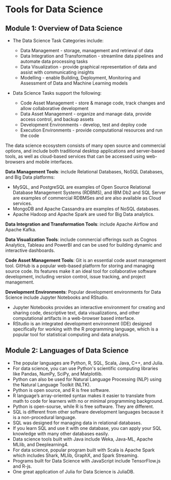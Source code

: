 # Tools for Data Science
## Module 1: Overview of Data Science
- The Data Science Task Categories include:
    - Data Management -  storage, management and retrieval of data
    - Data Integration and Transformation - streamline data pipelines and automate data processing tasks
    - Data Visualization - provide graphical representation of data and assist with communicating insights
    - Modelling - enable Building, Deployment, Monitoring and Assessment of Data and Machine Learning models

- Data Science Tasks support the following:
    - Code Asset Management - store & manage code, track changes and allow collaborative development
    - Data Asset Management - organize and manage data, provide access control, and backup assets
    - Development Environments - develop, test and deploy code
    - Execution Environments - provide computational resources and run the code

The data science ecosystem consists of many open source and commercial options, and include both traditional desktop applications and server-based tools, as well as cloud-based services that can be accessed using web-browsers and mobile interfaces.

**Data Management Tools**: include Relational Databases, NoSQL Databases, and Big Data platforms:

- MySQL, and PostgreSQL are examples of Open Source Relational Database Management Systems (RDBMS), and IBM Db2 and SQL Server are examples of commercial RDBMSes and are also available as Cloud services.
- MongoDB and Apache Cassandra are examples of NoSQL databases.
- Apache Hadoop and Apache Spark are used for Big Data analytics. 

**Data Integration and Transformation Tools**: include Apache Airflow and Apache Kafka. 

**Data Visualization Tools**:  include commercial offerings  such as Cognos Analytics, Tableau and PowerBI  and can be used for building dynamic and interactive dashboards.  

**Code Asset Management Tools**: Git is an essential code asset management tool. GitHub is a popular web-based platform for storing and managing source code. Its features make it an ideal tool for collaborative software development, including version control, issue tracking, and project management. 

**Development Environments**: Popular development environments for Data Science include Jupyter Notebooks and RStudio. 
- Jupyter Notebooks provides an interactive environment for creating and sharing code, descriptive text, data visualizations, and other computational artifacts in a web-browser based interface.  
- RStudio is an integrated development environment (IDE) designed specifically for working with the R programming language, which is a popular tool for statistical computing and data analysis.  

## Module 2: Languages of Data Science
- The popular languages are Python, R, SQL, Scala, Java, C++, and Julia.
- For data science, you can use Python's scientific computing libraries like Pandas, NumPy, SciPy, and Matplotlib. 
- Python can also be used for Natural Language Processing (NLP) using the Natural Language Toolkit (NLTK). 
- Python is open source, and R is free software. 
- R language’s array-oriented syntax makes it easier to translate from math to code for learners with no or minimal programming background.
- Python is open-sourse, while R is free software. They are different.
- SQL is different from other software development languages because it is a non-procedural language.
- SQL was designed for managing data in relational databases. 
- If you learn SQL and use it with one database, you can apply your SQL knowledge with many other databases easily.
- Data science tools built with Java include Weka, Java-ML, Apache MLlib, and Deeplearning4.
- For data science, popular program built with Scala is Apache Spark which includes Shark, MLlib, GraphX, and Spark Streaming.
- Programs built for Data Science with JavaScript include TensorFlow.js and R-js.
- One great application of Julia for Data Science is JuliaDB.